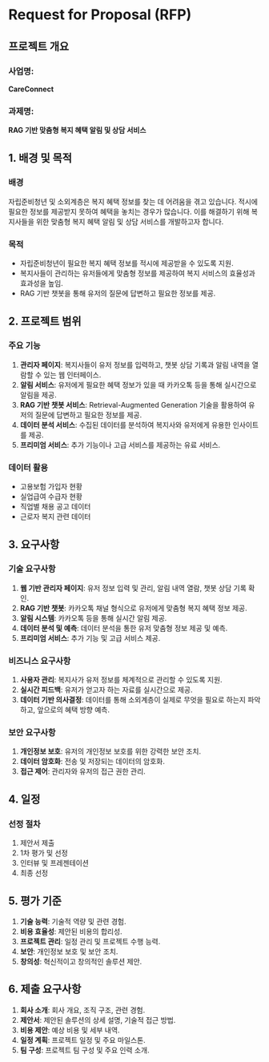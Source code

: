 # Request for Proposal (RFP)

## 프로젝트 개요

### 사업명:

**CareConnect**

### 과제명:

**RAG 기반 맞춤형 복지 혜택 알림 및 상담 서비스**



## 1. 배경 및 목적

### 배경

자립준비청년 및 소외계층은 복지 혜택 정보를 찾는 데 어려움을 겪고 있습니다. 적시에 필요한 정보를 제공받지 못하여 혜택을 놓치는 경우가 많습니다. 이를 해결하기 위해 복지사들을 위한 맞춤형 복지 혜택 알림 및 상담 서비스를 개발하고자 합니다.

### 목적

- 자립준비청년이 필요한 복지 혜택 정보를 적시에 제공받을 수 있도록 지원.
- 복지사들이 관리하는 유저들에게 맞춤형 정보를 제공하여 복지 서비스의 효율성과 효과성을 높임.
- RAG 기반 챗봇을 통해 유저의 질문에 답변하고 필요한 정보를 제공.

## 2. 프로젝트 범위

### 주요 기능

1. **관리자 페이지**: 복지사들이 유저 정보를 입력하고, 챗봇 상담 기록과 알림 내역을 열람할 수 있는 웹 인터페이스.
2. **알림 서비스**: 유저에게 필요한 혜택 정보가 있을 때 카카오톡 등을 통해 실시간으로 알림을 제공.
3. **RAG 기반 챗봇 서비스**: Retrieval-Augmented Generation 기술을 활용하여 유저의 질문에 답변하고 필요한 정보를 제공.
4. **데이터 분석 서비스**: 수집된 데이터를 분석하여 복지사와 유저에게 유용한 인사이트를 제공.
5. **프리미엄 서비스**: 추가 기능이나 고급 서비스를 제공하는 유료 서비스.

### 데이터 활용

- 고용보험 가입자 현황
- 실업급여 수급자 현황
- 직업별 채용 공고 데이터
- 근로자 복지 관련 데이터

## 3. 요구사항

### 기술 요구사항

1. **웹 기반 관리자 페이지**: 유저 정보 입력 및 관리, 알림 내역 열람, 챗봇 상담 기록 확인.
2. **RAG 기반 챗봇**: 카카오톡 채널 형식으로 유저에게 맞춤형 복지 혜택 정보 제공.
3. **알림 시스템**: 카카오톡 등을 통해 실시간 알림 제공.
4. **데이터 분석 및 예측**: 데이터 분석을 통한 유저 맞춤형 정보 제공 및 예측.
5. **프리미엄 서비스**: 추가 기능 및 고급 서비스 제공.

### 비즈니스 요구사항

1. **사용자 관리**: 복지사가 유저 정보를 체계적으로 관리할 수 있도록 지원.
2. **실시간 피드백**: 유저가 얻고자 하는 자료를 실시간으로 제공.
3. **데이터 기반 의사결정**: 데이터를 통해 소외계층이 실제로 무엇을 필요로 하는지 파악하고, 앞으로의 혜택 방향 예측.

### 보안 요구사항

1. **개인정보 보호**: 유저의 개인정보 보호를 위한 강력한 보안 조치.
2. **데이터 암호화**: 전송 및 저장되는 데이터의 암호화.
3. **접근 제어**: 관리자와 유저의 접근 권한 관리.

## 4. 일정

### 선정 절차

1. 제안서 제출
2. 1차 평가 및 선정
3. 인터뷰 및 프레젠테이션
4. 최종 선정

## 5. 평가 기준

1. **기술 능력**: 기술적 역량 및 관련 경험.
2. **비용 효율성**: 제안된 비용의 합리성.
3. **프로젝트 관리**: 일정 관리 및 프로젝트 수행 능력.
4. **보안**: 개인정보 보호 및 보안 조치.
5. **창의성**: 혁신적이고 창의적인 솔루션 제안.

## 6. 제출 요구사항

1. **회사 소개**: 회사 개요, 조직 구조, 관련 경험.
2. **제안서**: 제안된 솔루션의 상세 설명, 기술적 접근 방법.
3. **비용 제안**: 예상 비용 및 세부 내역.
4. **일정 계획**: 프로젝트 일정 및 주요 마일스톤.
5. **팀 구성**: 프로젝트 팀 구성 및 주요 인력 소개.